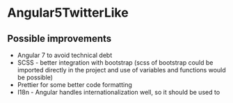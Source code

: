 # Angular5TwitterLike

## Possible improvements

* Angular 7 to avoid technical debt
* SCSS - better integration with bootstrap (scss of bootstrap could be imported directly in the project and use of variables and functions would be possible)
* Prettier for some better code formatting
* I18n - Angular handles internationalization well, so it should be used to
